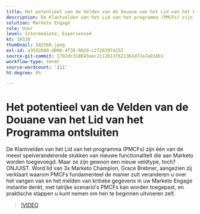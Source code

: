 ```yaml
---
title: Het potentieel van de Velden van de Douane van het Lid van het Programma ontsluiten
description: De Klantvelden van het Lid van het programma (PMCFs) zijn één van de meest spelveranderende stukken van nieuwe functionaliteit die aan Marketo worden toegevoegd.
solution: Marketo Engage
role: User
level: Intermediate, Experienced
kt: 10328
thumbnail: 342560.jpeg
exl-id: a3592080-d096-4f36-9829-c2728397a257
source-git-commit: 1792dc318643aec2c12613f621361d72a7a918b1
workflow-type: tm+mt
source-wordcount: '111'
ht-degree: 0%

---
```


# Het potentieel van de Velden van de Douane van het Lid van het Programma ontsluiten

De Klantvelden van het Lid van het programma (PMCFs) zijn één van de meest spelveranderende stukken van nieuwe functionaliteit die aan Marketo worden toegevoegd. Maar ze zijn gewoon een nieuw veldtype, toch? ONJUIST. Word lid van 3x Marketo Champion, Grace Brebner, aangezien zij verklaart waarom PMCFs fundamenteel de manier zult veranderen u over het vangen van en het melden van kritieke gegevens in uw Marketo Engage instantie denkt, met talrijke scenario&#39;s PMCFs kan worden toegepast, en praktische stappen u kunt nemen om hen te beginnen uitvoeren zelf.

>[!VIDEO](https://video.tv.adobe.com/v/342560/?quality=12&learn=on)
